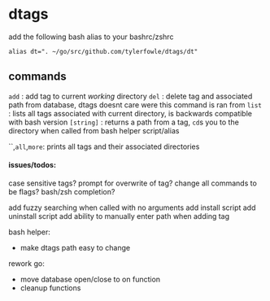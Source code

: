 # dtags


add the following bash alias to your bashrc/zshrc
```
alias dt=". ~/go/src/github.com/tylerfowle/dtags/dt"
```


## commands

`add` : add tag to current _working_ directory
`del` : delete tag and associated path from database, dtags doesnt care were this command is ran from
`list` : lists all tags associated with current directory, is backwards compatible with bash version
`[string]` : returns a path from a tag, `cd`s you to the directory when called from bash helper script/alias

``,`all`,`more`: prints all tags and their associated directories





#### issues/todos:
case sensitive tags?
prompt for overwrite of tag?
change all commands to be flags?
bash/zsh completion?

add fuzzy searching when called with no arguments
add install script
add uninstall script
add ability to manually enter path when adding tag

bash helper:
- make dtags path easy to change

rework go:
- move database open/close to on function
- cleanup functions
